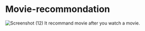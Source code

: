 # Movie-recommondation
![Screenshot (12)](https://github.com/rajeshsingh123/Movie-Recommendation/assets/100190385/fb341b2c-7aec-4bee-b0ad-66071dd97d3c)
It recommand movie after you watch a movie.
